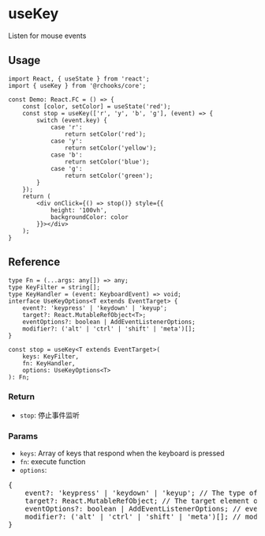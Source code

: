 # useKey

Listen for mouse events

## Usage

```tsx
import React, { useState } from 'react';
import { useKey } from '@rchooks/core';

const Demo: React.FC = () => {
    const [color, setColor] = useState('red');
    const stop = useKey(['r', 'y', 'b', 'g'], (event) => {
        switch (event.key) {
            case 'r':
                return setColor('red');
            case 'y':
                return setColor('yellow');
            case 'b':
                return setColor('blue');
            case 'g':
                return setColor('green');
        }
    });
    return (
        <div onClick={() => stop()} style={{
            height: '100vh',
            backgroundColor: color
        }}></div>
    );
}
```

## Reference
```tsx
type Fn = (...args: any[]) => any;
type KeyFilter = string[];
type KeyHandler = (event: KeyboardEvent) => void;
interface UseKeyOptions<T extends EventTarget> {
    event?: 'keypress' | 'keydown' | 'keyup';
    target?: React.MutableRefObject<T>;
    eventOptions?: boolean | AddEventListenerOptions;
    modifier?: ('alt' | 'ctrl' | 'shift' | 'meta')[];
}

const stop = useKey<T extends EventTarget>(
    keys: KeyFilter,
    fn: KeyHandler,
    options: UseKeyOptions<T>
): Fn;
```

### Return
- `stop`: 停止事件监听

### Params
- `keys`: Array of keys that respond when the keyboard is pressed
- `fn`: execute function
- `options`:
<div>
<pre>
{
    event?: 'keypress' | 'keydown' | 'keyup'; // The type of event to listen for
    target?: React.MutableRefObject; // The target element of the specific listener event
    eventOptions?: boolean | AddEventListenerOptions; // event option
    modifier?: ('alt' | 'ctrl' | 'shift' | 'meta')[]; // modifier keys
}
</pre>
</div>
